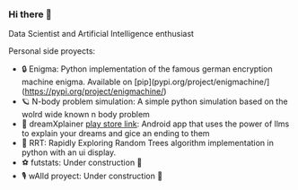### Hi there 👋

Data Scientist and Artificial Intelligence enthusiast

Personal side proyects:

- 🔒 Enigma: Python implementation of the famous german encryption machine enigma. Available on [pip](pypi.org/project/enigmachine/](https://pypi.org/project/enigmachine/)
- 🪐 N-body problem simulation: A simple python simulation based on the wolrd wide known n body problem 
- 🐑 dreamXplainer [play store link](https://play.google.com/store/apps/details?id=com.dreamxplainer&hl=es_419&gl=US): Android app that uses the power of llms to explain your dreams and gice an ending to them
- 🧩 RRT: Rapidly Exploring Random Trees algorithm implementation in python with an ui display.
- ⚽ futstats: Under construction 🚧
- 🎙️ wAIld proyect: Under construction 🚧

